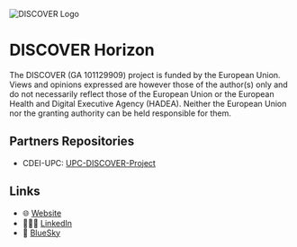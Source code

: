 ![DISCOVER Logo](https://i.imgur.com/CrfEEmW.png)

# DISCOVER Horizon

The DISCOVER (GA 101129909) project is funded by the European Union. Views and opinions expressed are however those of the author(s) only and do not necessarily reflect those of the European Union or the European Health and Digital Executive Agency (HADEA). Neither the European Union nor the granting authority can be held responsible for them.



## Partners Repositories

- CDEI-UPC: [UPC-DISCOVER-Project](https://github.com/DISCOVER-Horizon-Europe-Project/UPC-DISCOVER-Project)


## Links

- 🌐 [Website](https://discover-horizon.eu/)
- 🧑‍🧑‍🧒 [LinkedIn](https://www.linkedin.com/company/discover-horizon-project/posts/?feedView=all)
- 🦋 [BlueSky](https://bsky.app/profile/discoverhorizon.bsky.social)
